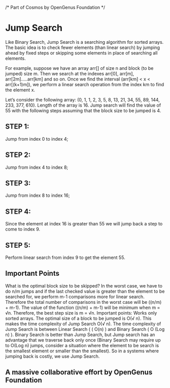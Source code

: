 /* Part of Cosmos by OpenGenus Foundation */

# Jump Search

Like Binary Search, Jump Search is a searching algorithm for sorted arrays. The basic idea is to check fewer elements (than linear search) by jumping ahead by fixed steps or skipping some elements in place of searching all elements.

For example, suppose we have an array arr[] of size n and block (to be jumped) size m. Then we search at the indexes arr[0], arr[m], arr[2m]…..arr[km] and so on. Once we find the interval (arr[km] < x < arr[(k+1)m]), we perform a linear search operation from the index km to find the element x.

Let’s consider the following array: (0, 1, 1, 2, 3, 5, 8, 13, 21, 34, 55, 89, 144, 233, 377, 610). Length of the array is 16. Jump search will find the value of 55 with the following steps assuming that the block size to be jumped is 4.

## STEP 1:
Jump from index 0 to index 4;
## STEP 2: 
Jump from index 4 to index 8;
## STEP 3:
Jump from index 8 to index 16;
## STEP 4:
Since the element at index 16 is greater than 55 we will jump back a step to come to index 9.
## STEP 5:
Perform linear search from index 9 to get the element 55.
                                     
##                                        Important Points
                                     
What is the optimal block size to be skipped?
In the worst case, we have to do n/m jumps and if the last checked value is greater than the element to be searched for, we perform m-1 comparisons more for linear search. Therefore the total number of comparisons in the worst case will be ((n/m) + m-1). The value of the function ((n/m) + m-1) will be minimum when m = √n. Therefore, the best step size is m = √n.
Important points:
Works only sorted arrays.
The optimal size of a block to be jumped is O(√ n). This makes the time complexity of Jump Search O(√ n).
The time complexity of Jump Search is between Linear Search ( ( O(n) ) and Binary Search ( O (Log n) ).
Binary Search is better than Jump Search, but Jump search has an advantage that we traverse back only once (Binary Search may require up to O(Log n) jumps, consider a situation where the element to be search is the smallest element or smaller than the smallest). So in a systems where jumping back is costly, we use Jump Search.

## A massive collaborative effort by OpenGenus Foundation
